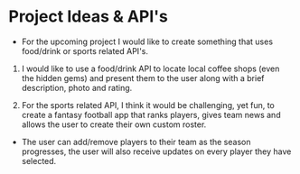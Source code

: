 # Project Ideas & API's

- For the upcoming project I would like to create something that uses food/drink or sports related API's.

1. I would like to use a food/drink API to locate local coffee shops (even the hidden gems) and present them to the user along with a brief description, photo and rating.

1. For the sports related API, I think it would be challenging, yet fun, to create a fantasy football app that ranks players, gives team news and allows the user to create their own custom roster.

- The user can add/remove players to their team as the season progresses, the user will also receive updates on every player they have selected.